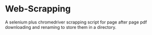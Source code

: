 # Web-Scrapping
A selenium plus chromedriver scrapping script for page after page pdf downloading and renaming to store them in a directory.
